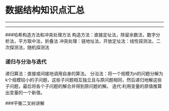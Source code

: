 # 数据结构知识点汇总
***

***
###哈希构造方法和冲突处理方法
构造方法：直接定址法，除留余数法，数字分析法，平方取中法，折叠法
冲突处理：链地址法，开放定址法：线性探测法，二次探测法，随机探测法
### 递归与分治与迭代
递归算法：直接或间接地调用自身的算法。
分治法：将一个规模为n的问题分解为k个规模较小的子问题，这些子问题相互独立且与原问题相同，然后递归地解这些子问题，最后将各个子问题的解合并得到原问题的解。
迭代:利用变量的原值推算出变量的一个新值。

###平衡二叉树讲解
[](https://www.cnblogs.com/suimeng/p/4560056.html)